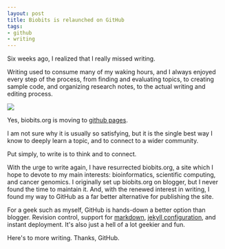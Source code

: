```yaml
--- 
layout: post 
title: Biobits is relaunched on GitHub
tags:
- github
- writing
--- 
```


Six weeks ago, I realized that I really missed writing.

Writing used to consume many of my waking hours, and I always enjoyed every step of the process, from finding and evaluating topics, to creating sample code, and organizing research notes, to the actual writing and editing process.

<div class="photo-left">
	<img src="https://raw.github.com/ecerami/ecerami.github.io/master/img/github.jpg">
	<p>Yes, biobits.org is moving to <a href="http://pages.github.com/">github pages</a>.</p>
</div>

I am not sure why it is usually so satisfying, but it is the single best way I know to deeply learn a topic, and to connect to a wider community.  

Put simply, to write is to think and to connect.

With the urge to write again, I have resurrected biobits.org, a site which I hope to devote to my main interests:  bioinformatics, scientific computing, and cancer genomics.  I originally set up biobits.org on blogger, but I never found the time to maintain it.  And, with the renewed interest in writing, I found my way to GitHub as a far better alternative for publishing the site.  

For a geek such as myself, GitHub is hands-down a better option than blogger.  Revision control, support for [markdown](http://daringfireball.net/projects/markdown/), [jekyll configuration](http://jekyllrb.com/), and instant deployment.  It's also just a hell of a lot geekier and fun.

Here's to more writing.  Thanks, GitHub.